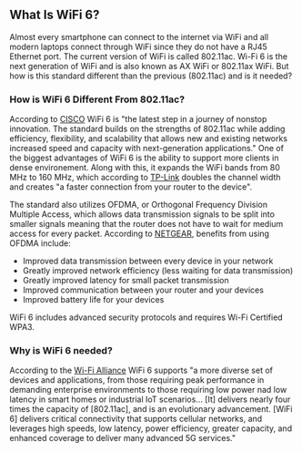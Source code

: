 ## What Is WiFi 6?

Almost every smartphone can connect to the internet via WiFi and all modern laptops connect through WiFi since they do not have a RJ45 Ethernet port. The current version of WiFi is called 802.11ac. Wi-Fi 6 is the next generation of WiFi and is also known as AX WiFi or 802.11ax WiFi. But how is this standard different than the previous (802.11ac) and is it needed?

### How is WiFi 6 Different From 802.11ac?
According to [CISCO](www.cisco.com/c/en/us/products/wireless/what-is-wi-fi-6.html) WiFi 6 is "the latest step in a journey of nonstop innovation. The standard builds on the strengths of 802.11ac while adding efficiency, flexibility, and scalability that allows new and existing networks increased speed and capacity with next-generation applications." One of the biggest advantages of WiFi 6 is the ability to support more clients in dense environement. Along with this, it expands the WiFi bands from 80 MHz to 160 MHz, which according to [TP-Link](www.tp-link.com/us/wifi6) doubles the channel width and creates "a faster connection from your router to the device".

The standard also utilizes OFDMA, or Orthogonal Frequency Division Multiple Access, which allows data transmission signals to be split into smaller signals meaning that the router does not have to wait for medium access for every packet. According to [NETGEAR](kb.netgear.com/000059685/What-is-Orthogonal-Frequency-Division-Multiple-Access), benefits from using OFDMA include:
<ul>
  <li>Improved data transmission between every device in your network</li>
  <li>Greatly improved network efficiency (less waiting for data transmission)</li>
  <li>Greatly improved latency for small packet transmission</li>
  <li>Improved communication between your router and your devices</li>
  <li>Improved battery life for your devices</li>
</ul>

WiFi 6 includes advanced security protocols and requires Wi-Fi Certified WPA3. 

### Why is WiFi 6 needed?
According to the [Wi-Fi Alliance](www.wi-fi.org/news-events/newsroom/wi-fi-certified-6-delivers-new-wi-fi-era) WiFi 6 supports "a more diverse set of devices and applications, from those requiring peak performance in demanding enterprise environments to those requiring low power nad low latency in smart homes or industrial IoT scenarios... [It] delivers nearly four times the capacity of [802.11ac], and is an evolutionary advancement. [WiFi 6] delivers critical connectivity that supports cellular networks, and leverages high speeds, low latency, power efficiency, greater capacity, and enhanced coverage to deliver many advanced 5G services."
